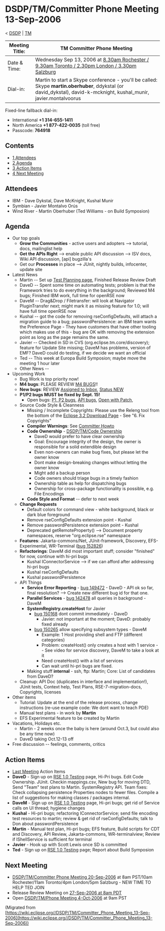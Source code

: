 

DSDP/TM/Committer Phone Meeting 13-Sep-2006
===========================================

< [DSDP](https://wiki.eclipse.org/DSDP "DSDP")‎ | [TM](./TM "DSDP/TM")

| Meeting Title: | **TM Committer Phone Meeting** |
| --- | --- |
| Date & Time: | Wednesday Sep 13, 2006 at [8.30am Rochester / 9.30am Toronto / 2.30pm London / 3.30pm Salzburg](http://www.timeanddate.com/worldclock/meetingdetails.html?year=2006&month=9&day=13&hour=13&min=30&sec=0&p1=159&p2=250&p3=136&p4=223&iv=1800) |
| Dial-in: | Martin to start a Skype conference - you'll be called:   Skype **martin.oberhuber**, ddykstal (or david\_dykstal), david-k-mcknight, kushal\_munir, javier.montalvoorus |

Fixed-line fallback dial-in:

*   International **+1 314-655-1411**
*   North America **+1 877-422-0035** (toll free)
*   Passcode: **764918**

Contents
--------

*   [1 Attendees](#Attendees)
*   [2 Agenda](#Agenda)
*   [3 Action Items](#Action-Items)
*   [4 Next Meeting](#Next-Meeting)

Attendees
---------

*   IBM - Dave Dykstal, Dave McKnight, Kushal Munir
*   Symbian - Javier Montalvo Orús
*   Wind River - Martin Oberhuber (Ted Williams - on Build Symposion)

Agenda
------

*   Our top goals
    *   **Grow the Communities** \- active users and adopters --> tutorial, docs, mailinglist help
    *   **Get the APIs Right** --\> enable public API discussion --> ISV docs, Wiki API discussion, \[api\] bugzilla's
    *   Get our **Processes** in place --> JUnit, nightly builds, infocenter, update site
*   Latest News
    *   Martin -- Set up [Test Planning page](./RSE_1.0_Testing "RSE 1.0 Testing"), Finished Release Review Draft
    *   DaveD -- Spent some time on automating tests; problem is that the Framework tries to do everything in the background; Reviewed M4 bugs; Finished IBM work, full time for openRSE now
    *   DaveM -- Drag&Drop / Filetransfer: will look at Navigator PluginTransfer next; might mark it as missing feature for 1.0; will have full time openRSE now
    *   Kushal -- got the code for removing rseConfigDefaults, will attach a migration guide to a bug; passwordPersistence: an IBM team wants the Preference Page - They have customers that have other tooling which makes use of this - bug are OK with removing the extension point as long as the page remains the same.
    *   Javier -- Checked in SD in CVS (org.eclipse.tm.core/discovery); feature for Update Site missing; DaveM has problems, version of EMF? DaveD could do testing, if we decide we want an official
    *   Ted -- This week at Europa Build Symposion; maybe move the meeting 1 hour later
    *   Other News --
*   Upcoming Work
    *   Bug Work is top priority now!
    *   **M4 bugs**: PLEASE REVIEW [M4 BUGS](https://bugs.eclipse.org/bugs/buglist.cgi?query_format=advanced&classification=DSDP&product=Target+Management&component=RSE&target_milestone=1.0+M4&bug_status=UNCONFIRMED&bug_status=NEW&bug_status=ASSIGNED&bug_status=REOPENED&cmdtype=doit)!!
    *   **New bugs**: REVIEW [Assigned to Inbox](https://bugs.eclipse.org/bugs/buglist.cgi?query_format=advanced&classification=DSDP&product=Target+Management&component=RSE&bug_status=UNCONFIRMED&bug_status=NEW&bug_status=ASSIGNED&bug_status=REOPENED&emailassigned_to1=1&emailtype1=exact&email1=dsdp.tm.rse-inbox%40eclipse.org&cmdtype=doit), [Status NEW](https://bugs.eclipse.org/bugs/buglist.cgi?query_format=advanced&classification=DSDP&product=Target+Management&component=RSE&bug_status=NEW&cmdtype=doit)
    *   **P1/P2 bugs MUST be fixed by Sept. 15!**
        *   Open bugs: [P1, P2 bugs](https://bugs.eclipse.org/bugs/buglist.cgi?query_format=advanced&classification=DSDP&product=Target+Management&component=RSE&bug_status=UNCONFIRMED&bug_status=NEW&bug_status=ASSIGNED&bug_status=REOPENED&priority=P1&priority=P2&cmdtype=doit), [API bugs](https://bugs.eclipse.org/bugs/buglist.cgi?query_format=advanced&short_desc_type=allwordssubstr&short_desc=%5Bapi&classification=DSDP&product=Target+Management&component=RSE&bug_status=UNCONFIRMED&bug_status=NEW&bug_status=ASSIGNED&bug_status=REOPENED&cmdtype=doit), [Open with Patch](https://bugs.eclipse.org/bugs/buglist.cgi?query_format=advanced&classification=DSDP&product=Target+Management&component=RSE&bug_status=UNCONFIRMED&bug_status=NEW&bug_status=ASSIGNED&bug_status=REOPENED&cmdtype=doit&field0-0-0=attachments.ispatch&type0-0-0=equals&value0-0-0=1),
    *   Source Code Style & Cleanness
        *   Missing / Incomplete Copyrights: Please use the Releng tool from the bottom of the [Eclipse 3.2 Download Page](http://download.eclipse.org/eclipse/downloads/drops/R-3.2-200606291905/index.php) \- See "6. Fix Copyrights"
        *   **Compiler Warnings**: See [Committer Howto](https://www.eclipse.org/dsdp/tm/development/compiler_warnings.php)
        *   **Code Ownership** \- [DSDP/TM/Code Ownership](./Code_Ownership "DSDP/TM/Code Ownership")
            *   DaveD would prefer to have clear ownership
            *   Goal: Encourage integrity of the design, the owner is responsible for a solid extendible design
            *   Even non-owners can make bug fixes, but please let the owner know
            *   Dont make design-breaking changes without letting the owner know
            *   Might add a backup person
            *   Code owners should triage bugs in a timely fashion
            *   Ownership table as help for dispatching bugs
            *   Ownership for cross-package functionality is possible, e.g. File Encodings
        *   **Code Style and Format** \-\- defer to next week
    *   **Change Requests**
        *   Default colors for command view - white background, black or dark blue foreground
        *   Remove rseConfigDefaults extension point - Kushal
        *   Remove passwordPersistence extension point - Kushal
        *   Deprecated getRemoteProperty() --> Document property namespaces, reserve "org.eclipse.rse" namespace
    *   **Features**: Jakarta-commons/Net, JUnit-framework, Discovery, EFS-Experimental, WR-Terminal ([bug 152826](https://bugs.eclipse.org/bugs/show_bug.cgi?id=152826))
    *   **Refactorings**: DaveM did most important stuff; consider "finished" for now, continue with hi-pri bugs
        *   Kushal IConnectorService --> if we can afford after addressing hi-pri bugs
        *   Kushal rseConfigDefaults
        *   Kushal passwordPersistence
    *   API Things
        *   **Service Error Reporting** \- [bug 149472](https://bugs.eclipse.org/bugs/show_bug.cgi?id=149472) \- DaveD - API ok so far, final resolution? --> Create new different bug id for that one.
        *   **Parallel Services** \- [bug 142478](https://bugs.eclipse.org/bugs/show_bug.cgi?id=142478) all queries in background - DaveM
        *   **SystemRegistry.createHost** for Javier
            *   [bug 150168](https://bugs.eclipse.org/bugs/show_bug.cgi?id=150168) dont commit immediately - DaveD
                *   Javier: not important at the moment; DaveD: probably fixed already
            *   [bug 150265](https://bugs.eclipse.org/bugs/show_bug.cgi?id=150265) allow specifying subsystem types - DaveM
                *   Example: 1 Host providing shell and FTP (different categories)
                *   Problem: createHost() only creates a host with 1 service -- See video for service discovery, DaveM to take a look at it
                *   Need createHost() with a list of services
                *   Can wait until hi-pri bugs are fixed.
        *   Making stuff **internal** \- ssh, ftp: Martin; Core: List of candidates from DaveD?
    *   Cleanup: API Doc (duplicates in interface and implementation!), JUnit tests, Context help, Test Plans, RSE-7-migration-docs, Copyrights, licenses
*   Other items
    *   Tutorial: Update at the end of the release process, change instructions (re-use example code: We dont want to teach PDE)
    *   Manual test plans - in work by **Martin**
    *   EFS Experimental feature to be created by Martin
*   Vacations, Holidays etc.
    *   Martin - 2 weeks once the baby is here (around Oct.3, but could also be any time now)
    *   DaveD taking Oct.12-13 off
*   Free discussion -- feelings, comments, critics

  

Action Items
------------

*   [Last Meeting](./Committer_Phone_Meeting_6-Sep-2006#Action_Items "DSDP/TM/Committer Phone Meeting 6-Sep-2006") Action Items
*   **DaveD** \- Sign up on [RSE 1.0 Testing](./RSE_1.0_Testing "RSE 1.0 Testing") page, Hi-Pri bugs. Edit Code Ownership. JUnit. Checkin mappings.csv, New bug for moving DTD, Send "Team" test plans to Martin. SystemRegistry API. Team fixes: Check collapsing persistence Properties nodes to fewer files. Compile a list of suggestions for making classes / packages internal.
*   **DaveM** \- Sign up on [RSE 1.0 Testing](./RSE_1.0_Testing "RSE 1.0 Testing") page, Hi-pri bugs; get rid of Service calls on UI thread; hygiene changes
*   **Kushal** \- Hi-pri bugs; refactoring IConnectorService; send file encoding test resources to martin; review & get rid of rseConfigDefaults; talk to Don about passwordPersistence
*   **Martin** \- Manual test plan, Hi-pri bugs; EFS feature, Build scripts for CDT and Discovery, API Review, Jakarta-commons, WR-terminalview; Review if IShellService is sufficient for terminal
*   **Javier** \- Hook up with Scott Lewis once SD is committed
*   **Ted** \- Sign up on [RSE 1.0 Testing](./RSE_1.0_Testing "RSE 1.0 Testing") page; Report about Build Symposion

  

Next Meeting
------------

*   [DSDP/TM/Committer Phone Meeting 20-Sep-2006](./Committer_Phone_Meeting_20-Sep-2006 "DSDP/TM/Committer Phone Meeting 20-Sep-2006") at 8am PST/10am Rochester/11am Toronto/4pm London/5pm Salzburg - NEW TIME TO HELP TED JOIN
*   Release Review Meeting on [27-Sep-2006 at 8am PDT](http://www.timeanddate.com/worldclock/meetingdetails.html?year=2006&month=9&day=27&hour=15&min=0&sec=0&p1=224&p2=421&p3=250&p4=136&p5=223)
*   Open [DSDP/TM/Phone Meeting 4-Oct-2006](./Phone_Meeting_4-Oct-2006 "DSDP/TM/Phone Meeting 4-Oct-2006") at 9am PST


(Migrated from [https://wiki.eclipse.org//DSDP/TM/Committer_Phone_Meeting_13-Sep-2006](https://wiki.eclipse.org//DSDP/TM/Committer_Phone_Meeting_13-Sep-2006))
